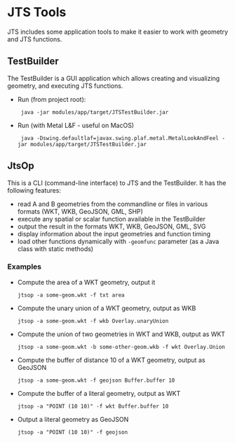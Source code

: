# JTS Tools

JTS includes some application tools to make it easier to work with geometry and JTS functions.

## TestBuilder

The TestBuilder is a GUI application which allows creating and visualizing geometry, and executing JTS functions.

* Run (from project root): 
     
       java -jar modules/app/target/JTSTestBuilder.jar
     
* Run (with Metal L&F - useful on MacOS)

       java -Dswing.defaultlaf=javax.swing.plaf.metal.MetalLookAndFeel -jar modules/app/target/JTSTestBuilder.jar
       
## JtsOp

This is a CLI (command-line interface) to JTS and the TestBuilder.
It has the following features:

* read A and B geometries from the commandline or files in various formats (WKT, WKB, GeoJSON, GML, SHP)
* execute any spatial or scalar function available in the TestBuilder
* output the result in the formats WKT, WKB, GeoJSON, GML, SVG
* display information about the input geometries and function timing
* load other functions dynamically with `-geomfunc` parameter (as a Java class with static methods)

### Examples

 * Compute the area of a WKT geometry, output it
      
       jtsop -a some-geom.wkt -f txt area 
      
 * Compute the unary union of a WKT geometry, output as WKB
 
       jtsop -a some-geom.wkt -f wkb Overlay.unaryUnion 
 
 * Compute the union of two geometries in WKT and WKB, output as WKT
      
       jtsop -a some-geom.wkt -b some-other-geom.wkb -f wkt Overlay.Union
 
 * Compute the buffer of distance 10 of a WKT geometry, output as GeoJSON
    
       jtsop -a some-geom.wkt -f geojson Buffer.buffer 10
 
 * Compute the buffer of a literal geometry, output as WKT
 
       jtsop -a "POINT (10 10)" -f wkt Buffer.buffer 10
  
 * Output a literal geometry as GeoJSON
    
       jtsop -a "POINT (10 10)" -f geojson


